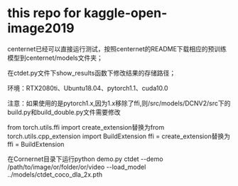 # this repo for kaggle-open-image2019
centernet已经可以直接运行测试，按照centernet的README下载相应的预训练模型到centernet/models文件夹；

在ctdet.py文件下show_results函数下修改结果的存储路径；

环境：RTX2080ti、Ubuntu18.04、pytorch1.1、cuda10.0

注意：如果使用的是pytorch1.x,因为1.x移除了ffi,则/src/models/DCNV2/src下的build.py和build_double.py文件需要修改

from torch.utils.ffi import create_extension替换为from torch.utils.cpp_extension import BuildExtension
ffi = create_extension替换为ffi = BuildExtension

在Cornernet目录下运行python demo.py ctdet --demo /path/to/image/or/folder/or/video --load_model ../models/ctdet_coco_dla_2x.pth
